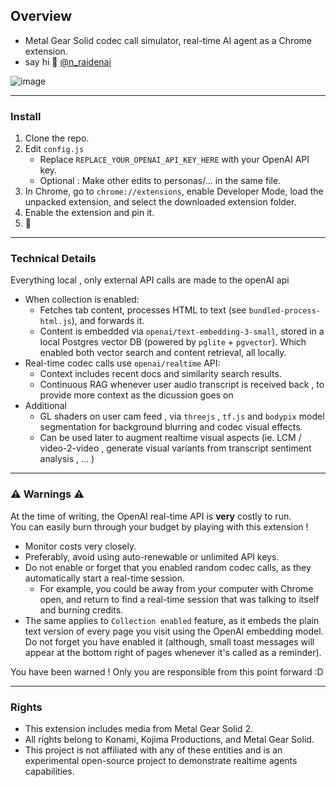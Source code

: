 ## Overview

- Metal Gear Solid codec call simulator, real-time AI agent as a Chrome extension.
- say hi 👋 [@n_raidenai](https://x.com/n_raidenai)

![image](https://github.com/user-attachments/assets/39cae553-1312-4ce8-89be-a0c68c8e6a4b)


---

### Install

1. Clone the repo.
2. Edit `config.js`
   - Replace `REPLACE_YOUR_OPENAI_API_KEY_HERE` with your OpenAI API key.
   - Optional : Make other edits to personas/... in the same file.
3. In Chrome, go to `chrome://extensions`, enable Developer Mode, load the unpacked extension, and select the downloaded extension folder.
4. Enable the extension and pin it.
5. 🎉

---

### Technical Details

Everything local , only external API calls are made to the openAI api

- When collection is enabled:
  - Fetches tab content, processes HTML to text (see `bundled-process-html.js`), and forwards it.
  - Content is embedded via `openai/text-embedding-3-small`, stored in a local Postgres vector DB (powered by `pglite` + `pgvector`). Which enabled both vector search and content retrieval, all locally.
- Real-time codec calls use `openai/realtime` API:
  - Context includes recent docs and similarity search results.
  - Continuous RAG whenever user audio transcript is received back , to provide more context as the dicussion goes on
- Additional
  - GL shaders on user cam feed , via `threejs` , `tf.js` and `bodypix` model segmentation for background blurring and codec visual effects.
  - Can be used later to augment realtime visual aspects (ie. LCM / video-2-video , generate visual variants from transcript sentiment analysis , ... )

---

### ⚠️ Warnings ⚠️

At the time of writing, the OpenAI real-time API is **very** costly to run.  
You can easily burn through your budget by playing with this extension !

- Monitor costs very closely.
- Preferably, avoid using auto-renewable or unlimited API keys.
- Do not enable or forget that you enabled random codec calls, as they automatically start a real-time session.  
  - For example, you could be away from your computer with Chrome open, and return to find a real-time session that was talking to itself and burning credits.
- The same applies to `Collection enabled` feature, as it embeds the plain text version of every page you visit using the OpenAI embedding model. Do not forget you have enabled it (although, small toast messages will appear at the bottom right of pages whenever it's called as a reminder).

You have been warned ! Only you are responsible from this point forward :D

---

### Rights

- This extension includes media from Metal Gear Solid 2.  
- All rights belong to Konami, Kojima Productions, and Metal Gear Solid.
- This project is not affiliated with any of these entities and is an experimental open-source project to demonstrate realtime agents capabilities.
